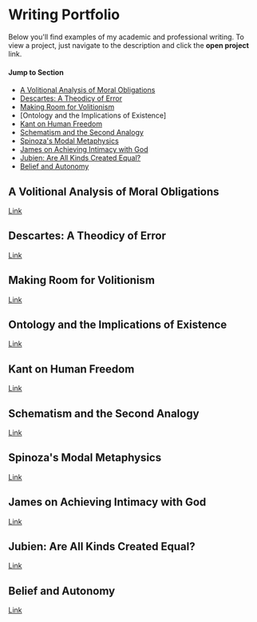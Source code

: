 # Writing Portfolio
Below you'll find examples of my academic and professional writing. To view a project, just navigate to the description and click the **open project** link.

#### Jump to Section
- [A Volitional Analysis of Moral Obligations](#a-volitional-analysis-of-moral-obligations)
- [Descartes: A Theodicy of Error](#descartes-a-theology-of-error)
- [Making Room for Volitionism](#making-room-for-volitionism)
- [Ontology and the Implications of Existence]
- [Kant on Human Freedom](#kant-on-human-freedom)
- [Schematism and the Second Analogy](#schematism-and-the-second-analogy)
- [Spinoza's Modal Metaphysics](#spinozas-modal-metaphysics)
- [James on Achieving Intimacy with God](#james-on-achieving-intimacy-with-god)
- [Jubien: Are All Kinds Created Equal?](#jubien-are-all-kinds-created-equal)
- [Belief and Autonomy](#belief-and-autonomy)

## A Volitional Analysis of Moral Obligations

[Link](jaxgoodlabs.github.io/patrick-campbell-portfolio/Writings/A%20Volitional%20Analysis%20of%20Moral%20Obligations.pdf)

## Descartes: A Theodicy of Error

[Link](jaxgoodlabs.github.io/patrick-campbell-portfolio/Writings/Descartes%a%Theodicy%of%Error.pdf)

## Making Room for Volitionism

[Link](jaxgoodlabs.github.io/patrick-campbell-portfolio/Writings/Making%Room%for%Volitionism.pdf)

## Ontology and the Implications of Existence

[Link](jaxgoodlabs.github.io/patrick-campbell-portfolio/Writings/Ontology%and%the%Implications%of%Existence.pdf)

## Kant on Human Freedom

[Link](jaxgoodlabs.github.io/patrick-campbell-portfolio/Writings/Kant%on%Human%Freedom.pdf)

## Schematism and the Second Analogy

[Link](jaxgoodlabs.github.io/patrick-campbell-portfolio/Writings/Schematism%and%the%Second%Analogy.pdf)

## Spinoza's Modal Metaphysics

[Link](jaxgoodlabs.github.io/patrick-campbell-portfolio/Writings/Spinozas%Modal%Metaphysics.pdf)

## James on Achieving Intimacy with God

[Link](jaxgoodlabs.github.io/patrick-campbell-portfolio/Writings/James%on%Achieving%Intimacy%with%God.pdf)

## Jubien: Are All Kinds Created Equal?

[Link](jaxgoodlabs.github.io/patrick-campbell-portfolio/Writings/Jubien%Are%All%Kinds%Created%Equal.pdf)

## Belief and Autonomy

[Link](jaxgoodlabs.github.io/patrick-campbell-portfolio/Writings/Belief%and%Autonomy.pdf)
